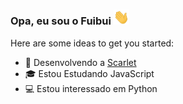 ### Opa, eu sou o Fuibui <img src="https://github.com/devSouvik/devSouvik/blob/master/Hi.gif" width="25">

Here are some ideas to get you started:

- 🔭 Desenvolvendo a [Scarlet](http://scarlet-website.glitch.me/)
- 🎓 Estou Estudando JavaScript 
- 💻 Estou interessado em Python
